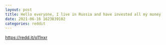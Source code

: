 ```yaml
--- 
layout: post 
title: Hello everyone, I live in Russia and have invested all my money in Nokia and now it has grown, should I sell it? 
date: 2021-06-16 1623839102 
categories: reddit 
--- 
```

https://redd.it/o11nxr